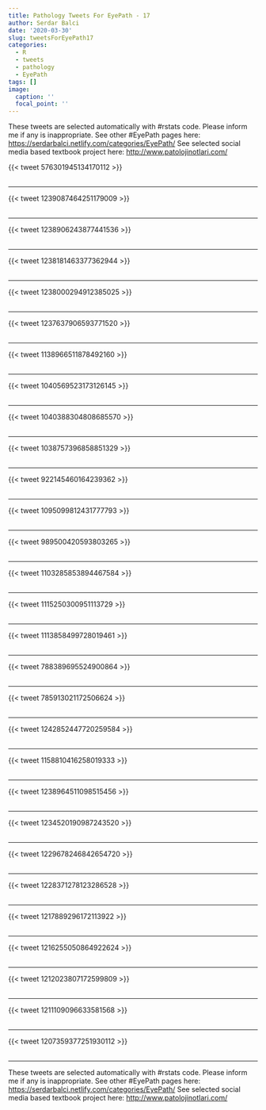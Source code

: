 ```yaml
---
title: Pathology Tweets For EyePath - 17
author: Serdar Balci
date: '2020-03-30'
slug: tweetsForEyePath17
categories:
  - R
  - tweets
  - pathology
  - EyePath
tags: []
image:
  caption: ''
  focal_point: ''
---
```



These tweets are selected automatically with #rstats code. Please inform me if any is inappropriate.
See other #EyePath pages here: https://serdarbalci.netlify.com/categories/EyePath/ 
See selected social media based textbook project here: http://www.patolojinotlari.com/

{{< tweet 576301945134170112 >}}
<br>
<br>
<hr>
{{< tweet 1239087464251179009 >}}
<br>
<br>
<hr>
{{< tweet 1238906243877441536 >}}
<br>
<br>
<hr>
{{< tweet 1238181463377362944 >}}
<br>
<br>
<hr>
{{< tweet 1238000294912385025 >}}
<br>
<br>
<hr>
{{< tweet 1237637906593771520 >}}
<br>
<br>
<hr>
{{< tweet 1138966511878492160 >}}
<br>
<br>
<hr>
{{< tweet 1040569523173126145 >}}
<br>
<br>
<hr>
{{< tweet 1040388304808685570 >}}
<br>
<br>
<hr>
{{< tweet 1038757396858851329 >}}
<br>
<br>
<hr>
{{< tweet 922145460164239362 >}}
<br>
<br>
<hr>
{{< tweet 1095099812431777793 >}}
<br>
<br>
<hr>
{{< tweet 989500420593803265 >}}
<br>
<br>
<hr>
{{< tweet 1103285853894467584 >}}
<br>
<br>
<hr>
{{< tweet 1115250300951113729 >}}
<br>
<br>
<hr>
{{< tweet 1113858499728019461 >}}
<br>
<br>
<hr>
{{< tweet 788389695524900864 >}}
<br>
<br>
<hr>
{{< tweet 785913021172506624 >}}
<br>
<br>
<hr>
{{< tweet 1242852447720259584 >}}
<br>
<br>
<hr>
{{< tweet 1158810416258019333 >}}
<br>
<br>
<hr>
{{< tweet 1238964511098515456 >}}
<br>
<br>
<hr>
{{< tweet 1234520190987243520 >}}
<br>
<br>
<hr>
{{< tweet 1229678246842654720 >}}
<br>
<br>
<hr>
{{< tweet 1228371278123286528 >}}
<br>
<br>
<hr>
{{< tweet 1217889296172113922 >}}
<br>
<br>
<hr>
{{< tweet 1216255050864922624 >}}
<br>
<br>
<hr>
{{< tweet 1212023807172599809 >}}
<br>
<br>
<hr>
{{< tweet 1211109096633581568 >}}
<br>
<br>
<hr>
{{< tweet 1207359377251930112 >}}
<br>
<br>
<hr>


These tweets are selected automatically with #rstats code. Please inform me if any is inappropriate.
See other #EyePath pages here: https://serdarbalci.netlify.com/categories/EyePath/ 
See selected social media based textbook project here: http://www.patolojinotlari.com/
